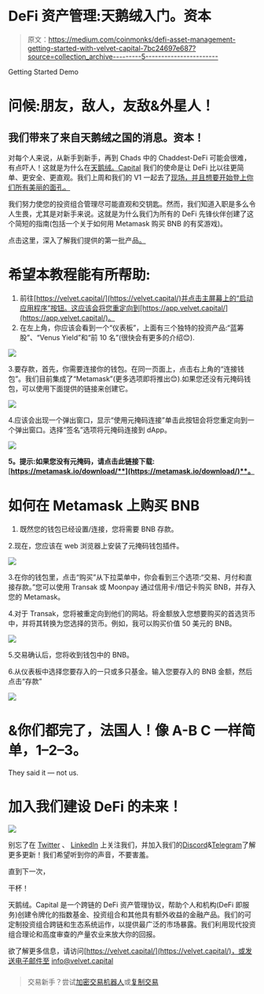# DeFi 资产管理:天鹅绒入门。资本

> 原文：<https://medium.com/coinmonks/defi-asset-management-getting-started-with-velvet-capital-7bc24697e687?source=collection_archive---------5----------------------->

Getting Started Demo

# 问候:朋友，敌人，友敌&外星人！

## 我们带来了来自天鹅绒之国的消息。资本！

对每个人来说，从新手到新手，再到 Chads 中的 Chaddest-DeFi 可能会很难，有点吓人！这就是为什么在[天鹅绒。Capital](https://velvet.capital/) 我们的使命是让 DeFi 比以往更简单、更安全、更直观。我们上周和我们的 V1 一起去了[现场，并且想要开始登上你们所有美丽的面孔。](/velvet-capital/velvet-capital-goes-live-defi-just-got-a-whole-lot-simpler-safer-cf509c86ce7d)

我们努力使您的投资组合管理尽可能直观和交钥匙。然而，我们知道入职是多么令人生畏，尤其是对新手来说。这就是为什么我们为所有的 DeFi 先锋伙伴创建了这个简短的指南(包括一个关于如何用 Metamask 购买 BNB 的有奖游戏)。

点击这里，深入了解我们提供的第一批产品[。](/@velvetcapital/7e2901a1220d)

# 希望本教程能有所帮助:

1.  前往[https://velvet.capital/](https://velvet.capital/)并点击主屏幕上的“启动应用程序”按钮。这应该会将您重定向到[https://app.velvet.capital/](https://app.velvet.capital/)。
2.  在左上角，你应该会看到一个“仪表板”，上面有三个独特的投资产品:“蓝筹股”、“Venus Yield”和“前 10 名”(很快会有更多的介绍😊).

![](img/a21076ac69f8b2f3e8c663a76254a113.png)

3.要存款，首先，你需要连接你的钱包。在同一页面上，点击右上角的“连接钱包”。我们目前集成了“Metamask”(更多选项即将推出😊).如果您还没有元掩码钱包，可以使用下面提供的链接来创建它。

![](img/2d6e72620f1e95d693d306ac36bbc1b1.png)

4.应该会出现一个弹出窗口，显示“使用元掩码连接”单击此按钮会将您重定向到一个弹出窗口。选择“签名”选项将元掩码连接到 dApp。

![](img/6d84b666b3de612055eabed02e855530.png)

**5。提示:如果您没有元掩码，请点击此链接下载:**[**https://metamask.io/download/**](https://metamask.io/download/)**。**

# 如何在 Metamask 上购买 BNB

1.  既然您的钱包已经设置/连接，您将需要 BNB 存款。

2.现在，您应该在 web 浏览器上安装了元掩码钱包插件。

![](img/253f3e1406db3a93421c5746e7ad01de.png)

3.在你的钱包里，点击“购买”从下拉菜单中，你会看到三个选项:“交易、月付和直接存款。”您可以使用 Transak 或 Moonpay 通过信用卡/借记卡购买 BNB，并存入您的 Metamask。

4.对于 Transak，您将被重定向到他们的网站。将金额放入您想要购买的首选货币中，并将其转换为您选择的货币。例如，我可以购买价值 50 美元的 BNB。

![](img/296ad9e40c35827c1562bec13a57fb8c.png)

5.交易确认后，您将收到钱包中的 BNB。

6.从仪表板中选择您要存入的一只或多只基金。输入您要存入的 BNB 金额，然后点击“存款”

![](img/b19d0452f356b10f018e0bdddb4a2127.png)

# &你们都完了，法国人！像 A-B C 一样简单，1–2–3。

They said it — not us.

# 加入我们建设 DeFi 的未来！

![](img/037424cf21979f5e8087d3064b9dadad.png)

别忘了在 [Twitter](https://twitter.com/Velvet_Capital) 、 [LinkedIn](https://www.linkedin.com/company/31423126/admin/) 上关注我们，并加入我们的[Discord](https://discord.gg/heXYgFZuGw)&[Telegram](https://t.me/velvetcapital)了解更多更新！我们希望听到你的声音，不要害羞。

直到下一次，

干杯！

天鹅绒。Capital 是一个跨链的 DeFi 资产管理协议，帮助个人和机构(DeFi 即服务)创建令牌化的指数基金、投资组合和其他具有额外收益的金融产品。我们的可定制投资组合跨链和生态系统运作，以提供最广泛的市场暴露。我们利用现代投资组合理论和高度审查的产量农业来放大你的回报。

欲了解更多信息，请访问[https://velvet.capital/](https://velvet.capital/)，或发送电子邮件至 info@velvet.capital

###

> 交易新手？尝试[加密交易机器人](/coinmonks/crypto-trading-bot-c2ffce8acb2a)或[复制交易](/coinmonks/top-10-crypto-copy-trading-platforms-for-beginners-d0c37c7d698c)